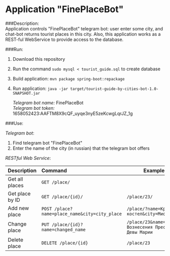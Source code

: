  # Application "FinePlaceBot"

###Description:  
Application controls "FinePlaceBot" telegram bot: user enter some city, 
and chat-bot returns tourist places in this city.
Also, this application works as a REST-ful WebService to provide access to the database.

###Run: 
1. Download this repository
2. Run the command `sudo mysql < tourist_guide.sql` to create database
3. Build application: `mvn package spring-boot:repackage` 
3. Run application: `java -jar target/tourist-guide-by-cities-bot-1.0-SNAPSHOT.jar`  

  
   *Telegram bot name:* FinePlaceBot  
   *Telegram bot token:* 1658052423:AAFTM8X9cQF_uyqe3nyE5zeKcwgLqrJZ_1g

###Use:

*Telegram bot*:
1. Find telegram bot "FinePlaceBot"
2. Enter the name of the city (in russian) that the telegram bot offers

*RESTful Web Service*:

| Description     | Command                                      |Example                                                  |
| --------------- |:---------------------------------------------| --------------------------------------------------------|
| Get all places  | `GET /place/`                                |                                                         |
| Get place by ID | `GET /place/{id}/`                           | `/place/23/`                                            |
| Add new place   | `POST /place?name=place_name&city=city_place`| `/place/?name=Красный костел&city=Миоры`                |
| Change place    | `PUT /place/{id}?name=changed_name`          | `/place/23&name=Костел Вознесения Пресвятой Девы Марии` |
| Delete place    | `DELETE /place/{id}`                         | `/place/23`                                             |
